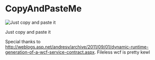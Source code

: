 CopyAndPasteMe
==============

![Just copy and paste it](http://i.qkme.me/3p9id3.jpg)

Just copy and paste it

Special thanks to http://weblogs.asp.net/andresv/archive/2011/09/01/dynamic-runtime-generation-of-a-wcf-service-contract.aspx. Fileless wcf is pretty kewl